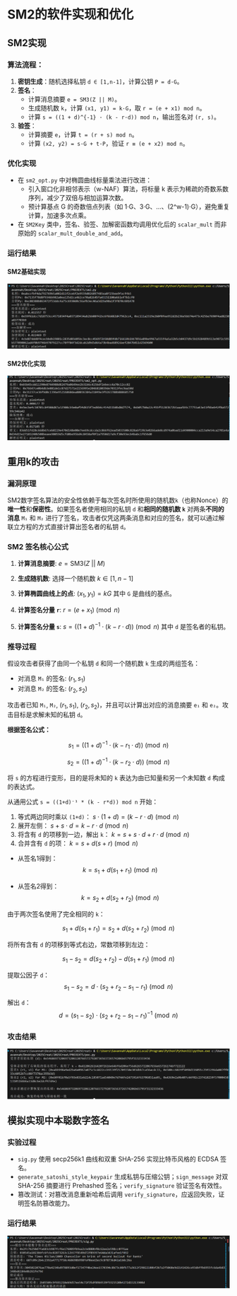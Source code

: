 # SM2的软件实现和优化

## SM2实现

### 算法流程：
  1. **密钥生成**：随机选择私钥 `d ∈ [1,n-1]`，计算公钥 `P = d·G`。
  2. **签名**：
     - 计算消息摘要 `e = SM3(Z || M)`。
     - 生成随机数 `k`，计算 `(x1, y1) = k·G`，取 `r = (e + x1) mod n`。
     - 计算 `s = ((1 + d)^{-1} · (k - r·d)) mod n`，输出签名对 `(r, s)`。
  3. **验签**：
     - 计算摘要 `e`，计算 `t = (r + s) mod n`。
     - 计算 `(x2, y2) = s·G + t·P`，验证 `r ≡ (e + x2) mod n`。

### 优化实现
- 在 `sm2_opt.py` 中对椭圆曲线标量乘法进行改进：
  - 引入窗口化非相邻表示（w-NAF）算法，将标量 k 表示为稀疏的奇数系数序列，减少了双倍与相加运算次数。
  - 预计算基点 G 的奇数倍点列表（如 1·G、3·G、…、(2^w-1)·G），避免重复计算，加速多次点乘。
- 在 `SM2Key` 类中，签名、验签、加解密函数均调用优化后的 `scalar_mult` 而非原始的 `scalar_mult_double_and_add`。


### 运行结果
#### SM2基础实现
![alt text](pic/sm2.png)
#### SM2优化实现
![alt text](pic/sm2_opt.png)

## 重用k的攻击

### 漏洞原理

SM2数字签名算法的安全性依赖于每次签名时所使用的随机数`k`（也称Nonce）的**唯一性**和**保密性**。如果签名者使用相同的私钥 `d` 和**相同的随机数 `k`** 对两条**不同的消息** `M₁` 和 `M₂` 进行了签名，攻击者仅凭这两条消息和对应的签名，就可以通过解联立方程的方式直接计算出签名者的私钥 `d`。

### SM2 签名核心公式

1.  **计算消息摘要**: 
    $e = \text{SM3}(Z \ || \ M)$

2.  **生成随机数**: 
    选择一个随机数 $k \in [1, n-1]$

3.  **计算椭圆曲线上的点**:
    $(x_1, y_1) = kG$
    其中 `G` 是曲线的基点。

4.  **计算签名分量 `r`**:
    $r = (e + x_1) \pmod{n}$

5.  **计算签名分量 `s`**:
    $s = ((1+d)^{-1} \cdot (k - r \cdot d)) \pmod{n}$
    其中 `d` 是签名者的私钥。

### 推导过程

假设攻击者获得了由同一个私钥 `d` 和同一个随机数 `k` 生成的两组签名：

* 对消息 `M₁` 的签名: $(r_1, s_1)$
* 对消息 `M₂` 的签名: $(r_2, s_2)$

攻击者已知 `M₁`, `M₂`, $(r_1, s_1)$, $(r_2, s_2)$，并且可以计算出对应的消息摘要 `e₁` 和 `e₂`。攻击目标是求解未知的私钥 `d`。

**根据签名公式：**

$$
s_1 = ((1+d)^{-1} \cdot (k - r_1 \cdot d)) \pmod{n}
$$


$$
s_2 = ((1+d)^{-1} \cdot (k - r_2 \cdot d)) \pmod{n}
$$


将 `s` 的方程进行变形，目的是将未知的 `k` 表达为由已知量和另一个未知数 `d` 构成的表达式。

从通用公式 `s = ((1+d)⁻¹ * (k - r*d)) mod n` 开始：

1.  等式两边同时乘以 `(1+d)`：
    $s \cdot (1+d) = (k - r \cdot d) \pmod{n}$
2.  展开左侧：
    $s + s \cdot d = k - r \cdot d \pmod{n}$
3.  将含有 `d` 的项移到一边，解出 `k`：
    $k = s + s \cdot d + r \cdot d \pmod{n}$
4.  合并含有 `d` 的项：
    $k = s + d(s + r) \pmod{n}$


* 从签名1得到：
  $$k = s_1 + d(s_1 + r_1) \pmod{n} \quad$$

* 从签名2得到：
  $$k = s_2 + d(s_2 + r_2) \pmod{n} \quad $$

由于两次签名使用了完全相同的 `k`：

$$
s_1 + d(s_1 + r_1) = s_2 + d(s_2 + r_2) \pmod{n}
$$

将所有含有 `d` 的项移到等式右边，常数项移到左边：

$$
s_1 - s_2 = d(s_2 + r_2) - d(s_1 + r_1) \pmod{n}
$$

提取公因子 `d`：
$$
s_1 - s_2 = d \cdot (s_2 + r_2 - s_1 - r_1) \pmod{n}
$$

解出 `d`：
$$
d = (s_1 - s_2) \cdot (s_2 + r_2 - s_1 - r_1)^{-1} \pmod{n}
$$

### 攻击结果
![](./pic/poc.png)

## 模拟实现中本聪数字签名
### 实验过程
  - `sig.py` 使用 secp256k1 曲线和双重 SHA-256 实现比特币风格的 ECDSA 签名。
  - `generate_satoshi_style_keypair` 生成私钥与压缩公钥；`sign_message` 对双 SHA-256 摘要进行 Prehashed 签名；`verify_signature` 验证签名有效性。
  - 篡改测试：对篡改消息重新哈希后调用 `verify_signature`，应返回失败，证明签名防篡改能力。

### 运行结果
![alt text](pic/中本聪.png)